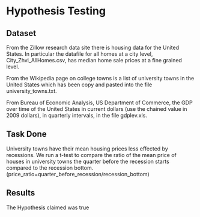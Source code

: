 # Hypothesis Testing

## Dataset
From the Zillow research data site there is housing data for the United States. In particular the datafile for all homes at a city level, City_Zhvi_AllHomes.csv, has median home sale prices at a fine grained level.

From the Wikipedia page on college towns is a list of university towns in the United States which has been copy and pasted into the file university_towns.txt.

From Bureau of Economic Analysis, US Department of Commerce, the GDP over time of the United States in current dollars (use the chained value in 2009 dollars), in quarterly intervals, in the file gdplev.xls. 

## Task Done

University towns have their mean housing prices less effected by recessions. We run a t-test to compare the ratio of the mean price of houses in university towns the quarter before the recession starts compared to the recession bottom. (price_ratio=quarter_before_recession/recession_bottom)

## Results
The Hypothesis claimed was true
